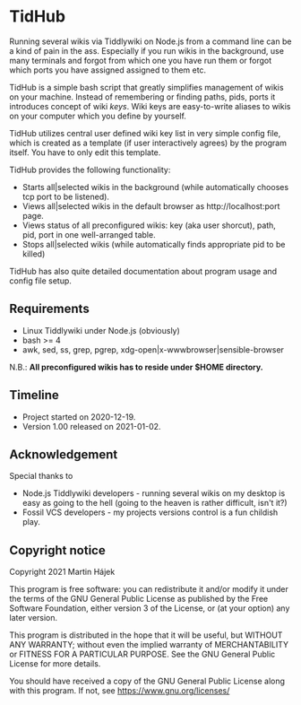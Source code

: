 # TidHub

Running several wikis via Tiddlywiki on Node.js from a command line can be a kind of pain in the ass. Especially if you run wikis in the background, use many terminals and forgot from which one you have run them or forgot which ports you have assigned assigned to them etc.

TidHub is a simple bash script that greatly simplifies management of wikis on your machine. Instead of remembering or finding paths, pids, ports it introduces concept of wiki *keys*. Wiki keys are easy-to-write aliases to wikis on your computer which you define by yourself.

TidHub utilizes central user defined wiki key list in very simple config file, which is created as a template (if user interactively agrees) by the program itself. You have to only edit this template.

TidHub provides the following functionality:

* Starts all|selected wikis in the background (while automatically chooses tcp port to be listened).
* Views all|selected wikis in the default browser as http://localhost:port page.
* Views status of all preconfigured wikis: key (aka user shorcut), path, pid, port in one well-arranged table.
* Stops all|selected wikis (while automatically finds appropriate pid to be killed)

TidHub has also quite detailed documentation about program usage and config file setup.

## Requirements

* Linux
Tiddlywiki under Node.js (obviously)
* bash >= 4
* awk, sed, ss, grep, pgrep, xdg-open|x-wwwbrowser|sensible-browser

N.B.: **All preconfigured wikis has to reside under $HOME directory.**

## Timeline

* Project started on 2020-12-19.
* Version 1.00 released on 2021-01-02.

## Acknowledgement

Special thanks to

* Node.js Tiddlywiki developers - running several wikis on my desktop is easy as going to the hell (going to the heaven is rather difficult, isn't it?)
* Fossil VCS developers - my projects versions control is a fun childish play.

## Copyright notice

Copyright 2021 Martin Hájek <marhaj at gmx.com>

This program is free software: you can redistribute it and/or modify it under the terms of the GNU General Public License as published by the Free Software Foundation, either version 3 of the License, or (at your option) any later version.

This program is distributed in the hope that it will be useful, but WITHOUT ANY WARRANTY; without even the implied warranty of MERCHANTABILITY or FITNESS FOR A PARTICULAR PURPOSE.  See the GNU General Public License for more details.

You should have received a copy of the GNU General Public License along with this program.  If not, see <https://www.gnu.org/licenses/>
